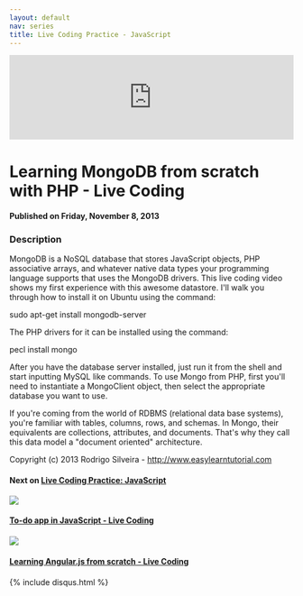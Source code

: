 ```yaml
---
layout: default
nav: series
title: Live Coding Practice - JavaScript
---
```


<div class="container">
    <div class="row mt grid">
        <div class="mt"></div>
        <div class="row" style="margin-bottom: 20px;">
            <div class="col-sm-push-1 col-sm-10 col-md-push-2 col-md-8">
                <div class="video-container">
                    <iframe width="100%" src="https://www.youtube.com/embed/RQcQ5tvb5E8" frameborder="0" allowfullscreen></iframe>
                </div>
            </div>
            <div class="clearfix"></div>
            <div class="col-md-8">
                <h1>Learning MongoDB from scratch with PHP - Live Coding</h1>
                <h4>Published on Friday, November 8, 2013</h4>
                <h3>Description</h3>
                <p>MongoDB is a NoSQL database that stores JavaScript objects, PHP associative arrays, and whatever native data types your programming language supports that uses the MongoDB drivers. This live coding video shows my first experience with this awesome datastore. I'll walk you through how to install it on Ubuntu using the command:

sudo apt-get install mongodb-server

The PHP drivers for it can be installed using the command:

pecl install mongo

After you have the database server installed, just run it from the shell and start inputting MySQL like commands. To use Mongo from PHP, first you'll need to instantiate a MongoClient object, then select the appropriate database you want to use.

If you're coming from the world of RDBMS (relational data base systems), you're familiar with tables, columns, rows, and schemas. In Mongo, their equivalents are collections, attributes, and documents. That's why they call this data model a "document oriented" architecture.

Copyright (c) 2013 Rodrigo Silveira - http://www.easylearntutorial.com</p>
            </div>
            <div class="col-md-4">
                <h4>Next on <a href="/series/live-coding-practice-javascript">Live Coding Practice: JavaScript</a></h4><div class="row" style="margin-bottom: 20px">
            <div class="col-md-6">
                <a href="/series/live-coding-practice-javascript/to-do-app-in-javascript-live-coding">
                    <img src="/img/blank.gif" data-echo="https://i.ytimg.com/vi/dHtyDron5ik/hqdefault.jpg" class="img-responsive" />
                </a>
            </div>
            <div class="col-md-6">
                <h4>
                    <a href="/series/live-coding-practice-javascript/to-do-app-in-javascript-live-coding">To-do app in JavaScript - Live Coding</a>
                </h4>
            </div>
        </div><div class="row" style="margin-bottom: 20px">
            <div class="col-md-6">
                <a href="/series/live-coding-practice-javascript/learning-angular-js-from-scratch-live-coding">
                    <img src="/img/blank.gif" data-echo="https://i.ytimg.com/vi/iZd6UImTP0g/hqdefault.jpg" class="img-responsive" />
                </a>
            </div>
            <div class="col-md-6">
                <h4>
                    <a href="/series/live-coding-practice-javascript/learning-angular-js-from-scratch-live-coding">Learning Angular.js from scratch - Live Coding</a>
                </h4>
            </div>
        </div>
            </div>
            <div class="col-md-8">
                {% include disqus.html %}
            </div>
        </div>
    </div>
    <div class="row mt grid"></div>
</div>
